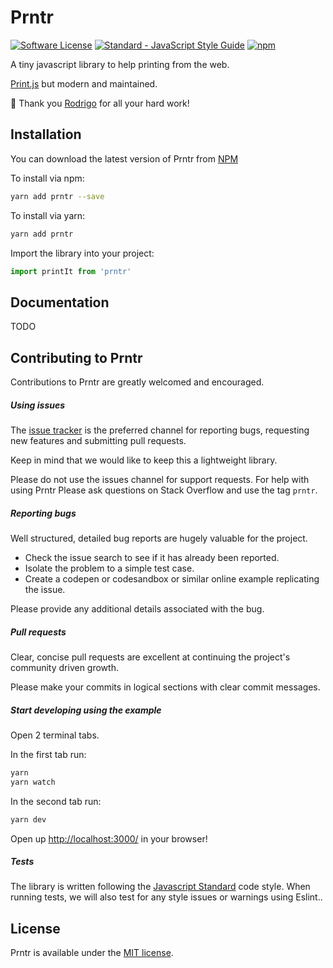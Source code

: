 # Prntr

[![Software License](https://img.shields.io/badge/license-MIT-brightgreen.svg?style=flat)](LICENSE)
[![Standard - JavaScript Style Guide](https://img.shields.io/badge/code_style-standard-brightgreen.svg)](http://standardjs.com/)
[![npm](https://img.shields.io/npm/v/prntr.svg)](https://www.npmjs.com/package/prntr)

A tiny javascript library to help printing from the web.

[Print.js](https://github.com/crabbly/print.js) but modern and maintained.


🙏 Thank you [Rodrigo](https://github.com/crabbly) for all your hard work!

<!-- TODO: Netlify example site -->

## Installation

You can download the latest version of Prntr from [NPM](https://www.npmjs.com/package/prntr)

To install via npm:

```bash
yarn add prntr --save
```

To install via yarn:

```bash
yarn add prntr
```

Import the library into your project:

```js
import printIt from 'prntr'
```

## Documentation

TODO
<!-- Insert netlify site-->

## Contributing to Prntr

Contributions to Prntr are greatly welcomed and encouraged.

##### Using issues

The [issue tracker](https://github.com/daphnesmit/prntr/issues) is the preferred channel for reporting bugs, requesting new features and submitting pull requests.

Keep in mind that we would like to keep this a lightweight library.

Please do not use the issues channel for support requests. For help with using Prntr Please ask questions on Stack Overflow and use the tag `prntr`.

##### Reporting bugs

Well structured, detailed bug reports are hugely valuable for the project.

* Check the issue search to see if it has already been reported.
* Isolate the problem to a simple test case.
* Create a codepen or codesandbox or similar online example replicating the issue.

Please provide any additional details associated with the bug.

##### Pull requests

Clear, concise pull requests are excellent at continuing the project's community driven growth.  

Please make your commits in logical sections with clear commit messages.  

##### Start developing using the example

Open 2 terminal tabs.

In the first tab run:
```bash
yarn
yarn watch
```

In the second tab run:
```bash
yarn dev
```

Open up [http://localhost:3000/](http://localhost:3000/) in your browser!

##### Tests

The library is written following the [Javascript Standard](https://standardjs.com) code style. When running tests, we will also test for any style issues or warnings using Eslint..

## License

Prntr is available under the [MIT license](https://github.com/daphnesmit/prntr/blob/master/LICENSE).
